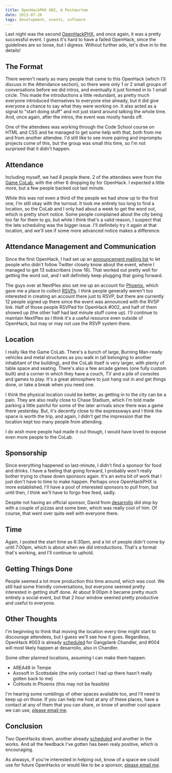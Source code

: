 ```yaml
---
title: OpenHackPHX 002, A Postmortem
date: 2013-07-26
tags: development, events, software
---
```


Last night was the second [OpenHackPHX](http://openhackphx.com), and once again, it was a pretty successful event. I guess it's hard to have a failed OpenHack, since the guidelines are so loose, but I digress. Without further ado, let's dive in to the details!

## The Format

There weren't nearly as many people that came to this OpenHack (which I'll discuss in the Attendance section), so there were only 1 or 2 small groups of conversations before we did intros, and eventually it just formed in to 1 small circle. This made the introductions a little redundant, as pretty much everyone introduced themselves to everyone else already, but it did give everyone a chance to say what they were working on. It also acted as a signal to "start doing stuff" and not just stand around talking the whole time. And, once again, after the intros, the event was mostly hands off.

One of the attendees was working through the Code School course on HTML and CSS and he managed to get some help with that, both from me and from another attendee. I'd still like to see more pairing and impromptu projects come of this, but the group was small this time, so I'm not surprised that it didn't happen.

## Attendance

Including myself, we had 8 people there. 2 of the attendees were from the [Game CoLab](http://gamecolab.org), with the other 6 dropping by for OpenHack. I expected a little more, but a few people backed out last minute.

While this was not even a third of the people we had show up to the first one, I'm still okay with the turnout. It took me entirely too long to find a location, so the CoLab and I only had about a week to get the word out, which is pretty short notice. Some people complained about the city being too far for them to go, but while I think that's a valid reason, I suspect that the late scheduling was the bigger issue. I'll definitely try it again at that location, and we'll see if some more advanced notice makes a difference.

## Attendance Management and Communication

Since the first OpenHack, I had set up an [announcement mailing list](http://github.us7.list-manage.com/subscribe?u=fee91750c6a15b2d1a78831c4&id=b9422c0135) to let people who didn't follow Twitter closely know about the event, where I managed to get 13 subscribers (now 16). That worked out pretty well for getting the word out, and I will definitely keep plugging that going forward.

The guys over at NextPlex also set me up an account for [Phoenix](nextplex.com/phoenix-az/), which gave me a place to collect [RSVPs](http://nextplex.com/phoenix-az/calendar/events/8831-openhack-002). I think people generally weren't too interested in creating an account there just to RSVP, but there are currently 12 people signed up there since the event was announced with the RVSP link. Half of those people RSVPed for OpenHack #002, and half of them showed up (the other half had last minute stuff come up). I'll continue to maintain NextPlex as I think it's a useful resource even outside of OpenHack, but may or may not use the RSVP system there.

## Location

I really like the Game CoLab. There's a bunch of large, Burning Man-ready vehicles and metal structures as you walk in (all belonging to another inhabitant of the building), and the CoLab itself is very larger, with plenty of table space and seating. There's also a few arcade games (one fully custom built) and a corner in which they have a couch, TV and a pile of consoles and games to play. It's a great atmosphere to just hang out in and get things done, or take a break when you need one.

I think the physical location could be better, as getting in to the city can be a pain. They are also really close to Chase Stadium, which I'm told made parking a little painful for some of the later arrivals since there was a game there yesterday. But, it's decently close to the expressways and I think the space is worth the trip, and again, I didn't get the impression that the location kept too many people from attending.

I do wish more people had made it out though, I would have loved to expose even more people to the CoLab.

## Sponsorship

Since everything happened so last-minute, I didn't find a sponsor for food and drinks. I have a feeling that going forward, I probably won't really bother trying to chase down sponsors again. It's an extra bit of work that I just don't have to time to make happen. Perhaps once OpenHackPHX is more established, I'll have a pool of interested sponsors to pull from, but until then, I think we'll have to forgo free feed, sadly.

Despite not having an official sponsor, David from [desarrollo](http://i04545.wix.com/desarrollo#!phoenix-flight/c1bs6) did stop by with a couple of pizzas and some beer, which was really cool of him. Of course, that went over quite well with everyone there.

## Time

Again, I posted the start time as 6:30pm, and a lot of people didn't come by until 7:00pm, which is about when we did introductions. That's a format that's working, and I'll continue to uphold.

## Getting Things Done

People seemed a lot more production this time around, which was cool. We still had some friendly conversations, but everyone seemed pretty interested in getting stuff done. At about 9:00pm it became pretty much entirely a social event, but that 2 hour window seemed pretty productive and useful to everyone.

## Other Thoughts

I'm beginning to think that moving the location every time might start to discourage attendees, but I guess we'll see how it goes. Regardless, OpenHack #003 is already [scheduled](http://nextplex.com/phoenix-az/calendar/events/8959-openhack-003) for Gangplank Chandler, and #004 will most likely happen at desarrollo, also in Chandler.

Some other planned locations, assuming I can make them happen:

- AREA48 in Tempe
- Axosoft in Scottsdale (the only contact I had up there hasn't really gotten back to me)
- CoHoots in Phoenix (this may not be feasible)

I'm hearing some rumblings of other spaces available too, and I'll need to keep up on those. If you can help me host at any of these places, have a contact at any of them that you can share, or know of another cool space we can use, [please email me](mailto:openhackphx@gmail.com).

## Conclusion

Two OpenHacks down, another already [scheduled](http://nextplex.com/phoenix-az/calendar/events/8959-openhack-003) and another in the works. And all the feedback I've gotten has been realy positive, which is encouraging.

As alwasys, if you're interested in helping out, know of a space we could use for future OpenHacks or would like to be a sponsor, [please email me](mailto:openhackphx@gmail.com).